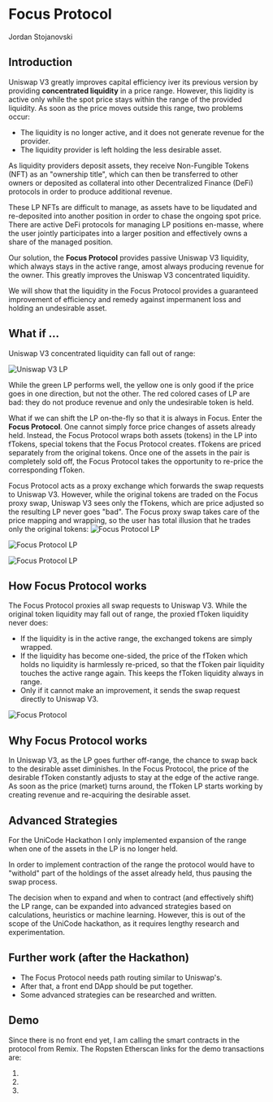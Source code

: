 # Focus Protocol
Jordan Stojanovski
## Introduction

Uniswap V3 greatly improves capital efficiency iver its previous version by providing **concentrated liquidity** in a price range. However, this liqidity is active only while the spot price stays within the range of the provided liquidity. As soon as the price moves outside this range, two problems occur:
- The liquidity is no longer active, and it does not generate revenue for the provider.
- The liquidity provider is left holding the less desirable asset.

As liquidity providers deposit assets, they receive Non-Fungible Tokens (NFT) as an "ownership title", which can then be transferred to other owners or deposited as collateral into other Decentralized Finance (DeFi) protocols in order to produce additional revenue.

These LP NFTs are difficult to manage, as assets have to be liqudated and re-deposited into another position in order to chase the ongoing spot price. There are active DeFi protocols for managing LP positions en-masse, where the user jointly participates into a larger position and effectively owns a share of the managed position.

Our solution, the **Focus Protocol** provides passive Uniswap V3 liquidity, which always stays in the active range, amost always producing revenue for the owner. This greatly improves the Uniswap V3 concentrated liquidity.

We will show that the liquidity in the Focus Protocol provides a guaranteed improvement of efficiency and remedy against impermanent loss and holding an undesirable asset.
## What if ...

Uniswap V3 concentrated liquidity can fall out of range:

![Uniswap V3 LP](doc/UniswapV3LP.png)

While the green LP performs well, the yellow one is only good if the price goes in one direction, but not the other. The red colored cases of LP are bad: they do not produce revenue and only the undesirable token is held.

What if we can shift the LP on-the-fly so that it is always in Focus. Enter the **Focus Protocol**. One cannot simply force price changes of assets already held. Instead, the Focus Protocol wraps both assets (tokens) in the LP into fTokens, special tokens that the Focus Protocol creates. fTokens are priced separately from the original tokens. Once one of the assets in the pair is completely sold off, the Focus Protocol takes the opportunity to re-price the corresponding fToken.

Focus Protocol acts as a proxy exchange which forwards the swap requests to Uniswap V3. However, while the original tokens are traded on the Focus proxy swap, Uniswap V3 sees only the fTokens, which are price adjusted so the resulting LP never goes "bad". The Focus proxy swap takes care of the price mapping and wrapping, so the user has total illusion that he trades only the original tokens:
![Focus Protocol LP](doc/FocusProtocolLP.png)

![Focus Protocol LP](doc/FocusProtocolLPWC1.png)

![Focus Protocol LP](doc/FocusProtocolLPWC2.png)

## How Focus Protocol works

The Focus Protocol proxies all swap requests to Uniswap V3. While the original token liquidity may fall out of range, the proxied fToken liquidity never does:
- If the liquidity is in the active range, the exchanged tokens are simply wrapped.
- If the liquidity has become one-sided, the price of the fToken which holds no liquidity is harmlessly re-priced, so that the fToken pair liquidity touches the active range again. This keeps the fToken liquidity always in range.
- Only if it cannot make an improvement, it sends the swap request directly to Uniswap V3.

![Focus Protocol](doc/FocusProtocol.png)

## Why Focus Protocol works

In Uniswap V3, as the LP goes further off-range, the chance to swap back to the desirable asset diminishes. In the Focus Protocol, the price of the desirable fToken constantly adjusts to stay at the edge of the active range. As soon as the price (market) turns around, the fToken LP starts working by creating revenue and re-acquiring the desirable asset.
## Advanced Strategies

For the UniCode Hackathon I only implemented expansion of the range when one of the assets in the LP is no longer held. 

In order to implement contraction of the range the protocol would have to "withold" part of the holdings of the asset already held, thus pausing the swap process.

The decision when to expand and when to contract (and effectively shift) the LP range, can be expanded into advanced strategies based on calculations, heuristics or machine learning. However, this is out of the scope of the UniCode hackathon, as it requires lengthy research and experimentation.

## Further work (after the Hackathon)

- The Focus Protocol needs path routing similar to Uniswap's. 
- After that, a front end DApp should be put together.
- Some advanced strategies can be researched and written.
## Demo

Since there is no front end yet, I am calling the smart contracts in the protocol from Remix. The Ropsten Etherscan links for the demo transactions are:

1.
2.
3.